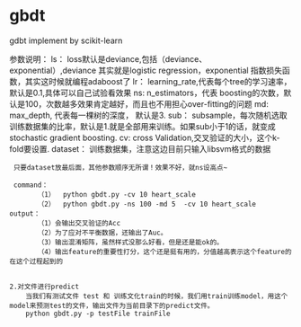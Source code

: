# gbdt
gdbt implement by scikit-learn

参数说明：
     ls：    loss默认是deviance,包括（deviance、exponential）,deviance 其实就是logistic regression，exponential 指数损失函数，其实这时候就编程adaboost了
     lr：    learning_rate,代表每个tree的学习速率，默认是0.1,具体可以自己试验看效果
     ns:     n_estimators，代表 boosting的次数，默认是100，次数越多效果肯定越好，而且也不用担心over-fitting的问题
     md:     max_depth, 代表每一棵树的深度，  默认是3.
    sub：    subsample，每次随机选取训练数据集的比率，默认是1.就是全部用来训练。如果sub小于1的话，就变成stochastic gradient boosting.
    cv:      cross Validation,交叉验证的大小，这个k-fold要设置.
    dataset： 训练数据集，注意这边目前只输入libsvm格式的数据

     只要dataset放最后面，其他参数顺序无所谓！效果不好，就ns设高点~
                
     command：
           （1）  python gbdt.py -cv 10 heart_scale
           （2）  python gbdt.py -ns 100 -md 5  -cv 10 heart_scale
    output：
           （1）会输出交叉验证的Acc
           （2）为了应对不平衡数据，还输出了Auc。
		   （3）输出混淆矩阵，虽然样式没那么好看，但是还是能ok的。
           （4）输出feature的重要性打分，这个还是挺有用的，分值越高表示这个feature的在这个过程起到的


	2.对文件进行predict
	    当我们有测试文件 test 和 训练文化train的时候，我们用train训练model，用这个model来预测test的文件，输出文件为当前目录下的predict文件。
	    python gbdt.py -p testFile trainFile
                                

